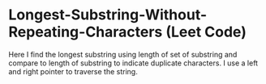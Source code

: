 # Longest-Substring-Without-Repeating-Characters (Leet Code)

Here I find the longest substring using length of set of substring and compare to length of substring to indicate duplicate characters.  I use a left and right pointer to traverse the string.
